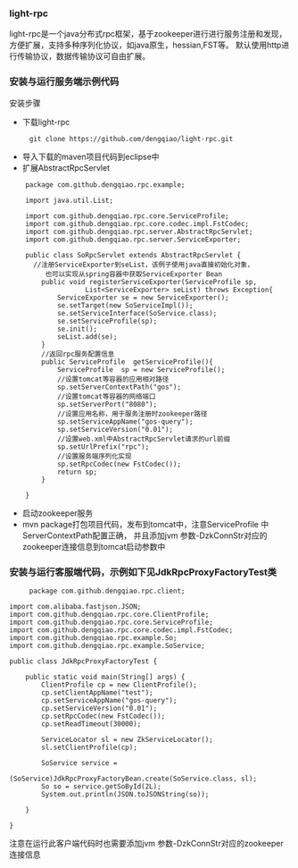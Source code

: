 ### light-rpc
light-rpc是一个java分布式rpc框架，基于zookeeper进行进行服务注册和发现，方便扩展，支持多种序列化协议，如java原生，hessian,FST等。
默认使用http进行传输协议，数据传输协议可自由扩展。

### 安装与运行服务端示例代码
安装步骤<br>
 - 下载light-rpc
```
     git clone https://github.com/dengqiao/light-rpc.git
```
 - 导入下载的maven项目代码到eclipse中<br>
 - 扩展AbstractRpcServlet<br>
```
    package com.github.dengqiao.rpc.example;

    import java.util.List;
    
    import com.github.dengqiao.rpc.core.ServiceProfile;
    import com.github.dengqiao.rpc.core.codec.impl.FstCodec;
    import com.github.dengqiao.rpc.server.AbstractRpcServlet;
    import com.github.dengqiao.rpc.server.ServiceExporter;
    
    public class SoRpcServlet extends AbstractRpcServlet {
      //注册ServiceExporter到seList，该例子使用java直接初始化对象，
         也可以实现从spring容器中获取ServiceExporter Bean
    	public void registerServiceExporter(ServiceProfile sp, 
    	           List<ServiceExporter> seList) throws Exception{
    		ServiceExporter se = new ServiceExporter();
    		se.setTarget(new SoServiceImpl());
    		se.setServiceInterface(SoService.class);
    		se.setServiceProfile(sp);
    		se.init();
    		seList.add(se);
    	}
    	//返回rpc服务配置信息
    	public ServiceProfile  getServiceProfile(){
    		ServiceProfile  sp = new ServiceProfile();
    		//设置tomcat等容器的应用相对路径
    		sp.setServerContextPath("gos");
    		//设置tomcat等容器的网络端口
    		sp.setServerPort("8080");
    		//设置应用名称，用于服务注册时zookeeper路径
    		sp.setServiceAppName("gos-query");
    		sp.setServiceVersion("0.01");
    		//设置web.xml中AbstractRpcServlet请求的url前缀
    		sp.setUrlPrefix("rpc");
    		//设置服务端序列化实现
    		sp.setRpcCodec(new FstCodec());
    		return sp;
    	}
    
    }
```
- 启动zookeeper服务<br>
- mvn package打包项目代码，发布到tomcat中，注意ServiceProfile 中ServerContextPath配置正确，
   并且添加jvm 参数-DzkConnStr对应的zookeeper连接信息到tomcat启动参数中
  
### 安装与运行客服端代码，示例如下见JdkRpcProxyFactoryTest类
```
     package com.github.dengqiao.rpc.client;

import com.alibaba.fastjson.JSON;
import com.github.dengqiao.rpc.core.ClientProfile;
import com.github.dengqiao.rpc.core.ServiceProfile;
import com.github.dengqiao.rpc.core.codec.impl.FstCodec;
import com.github.dengqiao.rpc.example.So;
import com.github.dengqiao.rpc.example.SoService;

public class JdkRpcProxyFactoryTest {

	public static void main(String[] args) {
		ClientProfile cp = new ClientProfile();
		cp.setClientAppName("test");
		cp.setServiceAppName("gos-query");
		cp.setServiceVersion("0.01");
		cp.setRpcCodec(new FstCodec());
		cp.setReadTimeout(30000);
		
		ServiceLocator sl = new ZkServiceLocator();
		sl.setClientProfile(cp);
		
		SoService service = 
				(SoService)JdkRpcProxyFactoryBean.create(SoService.class, sl);
		So so = service.getSoById(2L);
		System.out.println(JSON.toJSONString(so));
		
	}

}
```
注意在运行此客户端代码时也需要添加jvm 参数-DzkConnStr对应的zookeeper连接信息






